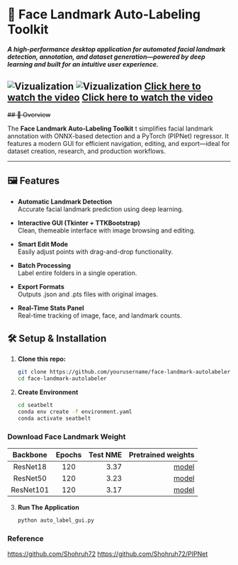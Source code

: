 # 🧠 Face Landmark Auto-Labeling Toolkit

**_A high-performance desktop application for automated facial landmark detection, annotation, and dataset generation—powered by deep learning and built for an intuitive user experience._**

![Vizualization](https://github.com/Shohruh72/Landmark_Auto_Label/releases/download/v1.0.0/short.gif)
![Vizualization](https://github.com/Shohruh72/Landmark_Auto_Label/releases/download/v1.0.0/full.gif)
[Click here to watch the video](https://youtu.be/T9NZXJYQGjo?si=QEl97S-sDrfmWsZl)
[Click here to watch the video](https://youtu.be/NugGGDl6rm0?si=DyUCIjKBTgsKXGZy)
---

~~## 🚀 Overview~~

The **Face Landmark Auto-Labeling Toolkit** t simplifies facial landmark annotation with ONNX-based detection and a PyTorch (PIPNet) regressor. It features a modern GUI for efficient navigation, editing, and export—ideal for dataset creation, research, and production workflows.

---

## 🖼️ Features

- **Automatic Landmark Detection**  
  Accurate facial landmark prediction using deep learning.

- **Interactive GUI (Tkinter + TTKBootstrap)**  
  Clean, themeable interface with image browsing and editing.
- **Smart Edit Mode**  
  Easily adjust points with drag-and-drop functionality.
- **Batch Processing**  
  Label entire folders in a single operation.
- **Export Formats**  
 Outputs .json and .pts files with original images.
- **Real-Time Stats Panel**  
  Real-time tracking of image, face, and landmark counts.


## 🛠️ Setup & Installation

1. **Clone this repo:**

   ```bash
   git clone https://github.com/yourusername/face-landmark-autolabeler.git
   cd face-landmark-autolabeler
   ```
2. **Create Environment**
    ```bash
    cd seatbelt
    conda env create -f environment.yaml
    conda activate seatbelt
    ```
### Download Face Landmark Weight
| Backbone  | Epochs | Test NME |                                                                 Pretrained weights |
|:---------:|:------:|---------:|-----------------------------------------------------------------------------------:|
| ResNet18  |   120  |     3.37 |  [model](https://github.com/Shohruh72/PIPNet/releases/download/v1.0.0/best.pt) |
| ResNet50  |   120  |     3.23 |  [model](https://github.com/Shohruh72/PIPNet/releases/download/v1.0.0/best_50.pt) |
| ResNet101 |   120  |     3.17 |  [model](https://github.com/Shohruh72/PIPNet/releases/download/v1.0.0/best_101.pt) |
 
3. **Run The Application**
    ```bash
    python auto_label_gui.py
   ```
### Reference
https://github.com/Shohruh72
https://github.com/Shohruh72/PIPNet
